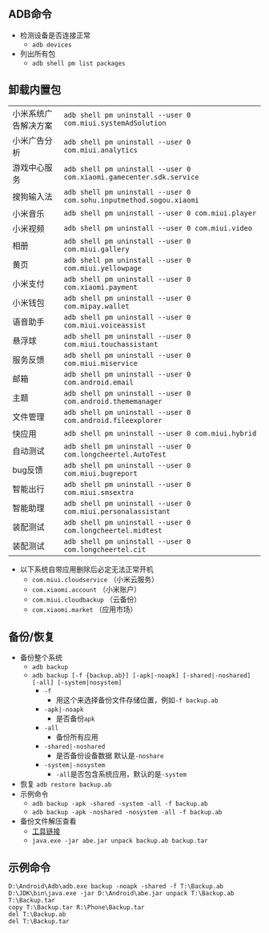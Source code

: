 ## ADB命令

- 检测设备是否连接正常
    - `adb devices`
- 列出所有包
    - `adb shell pm list packages`



## 卸载内置包

|                      |                                                                     |
|----------------------|---------------------------------------------------------------------|
| 小米系统广告解决方案 | `adb shell pm uninstall --user 0 com.miui.systemAdSolution`         |
| 小米广告分析         | `adb shell pm uninstall --user 0 com.miui.analytics`                |
| 游戏中心服务         | `adb shell pm uninstall --user 0 com.xiaomi.gamecenter.sdk.service` |
| 搜狗输入法           | `adb shell pm uninstall --user 0 com.sohu.inputmethod.sogou.xiaomi` |
| 小米音乐             | `adb shell pm uninstall --user 0 com.miui.player`                   |
| 小米视频             | `adb shell pm uninstall --user 0 com.miui.video`                    |
| 相册                 | `adb shell pm uninstall --user 0 com.miui.gallery`                  |
| 黄页                 | `adb shell pm uninstall --user 0 com.miui.yellowpage`               |
| 小米支付             | `adb shell pm uninstall --user 0 com.xiaomi.payment`                |
| 小米钱包             | `adb shell pm uninstall --user 0 com.mipay.wallet`                  |
| 语音助手             | `adb shell pm uninstall --user 0 com.miui.voiceassist`              |
| 悬浮球               | `adb shell pm uninstall --user 0 com.miui.touchassistant`           |
| 服务反馈             | `adb shell pm uninstall --user 0 com.miui.miservice`                |
| 邮箱                 | `adb shell pm uninstall --user 0 com.android.email`                 |
| 主题                 | `adb shell pm uninstall --user 0 com.android.thememanager`          |
| 文件管理             | `adb shell pm uninstall --user 0 com.android.fileexplorer`          |
| 快应用               | `adb shell pm uninstall --user 0 com.miui.hybrid`                   |
| 自动测试             | `adb shell pm uninstall --user 0 com.longcheertel.AutoTest`         |
| bug反馈              | `adb shell pm uninstall --user 0 com.miui.bugreport`                |
| 智能出行             | `adb shell pm uninstall --user 0 com.miui.smsextra`                 |
| 智能助理             | `adb shell pm uninstall --user 0 com.miui.personalassistant`        |
| 装配测试             | `adb shell pm uninstall --user 0 com.longcheertel.midtest`          |
| 装配测试             | `adb shell pm uninstall --user 0 com.longcheertel.cit`              |


- 以下系统自带应用删除后必定无法正常开机
    - `com.miui.cloudservice`  （小米云服务）
    - `com.xiaomi.account`  （小米账户）
    - `com.miui.cloudbackup`  （云备份）
    - `com.xiaomi.market`  （应用市场）



## 备份/恢复

- 备份整个系统
    - `adb backup`
    - `adb backup [-f {backup.ab}] [-apk|-noapk] [-shared|-noshared] [-all] [-system|nosystem]`
        - `-f`
            - 用这个来选择备份文件存储位置，例如`-f backup.ab`
        - `-apk|-noapk`
            - 是否备份`apk`
        - `-all`
            - 备份所有应用
        - `-shared|-noshared`
            - 是否备份设备数据 默认是`-noshare`
        - `-system|-nosystem`
            - `-all`是否包含系统应用，默认的是`-system`
- 恢复
    `adb restore backup.ab`
- 示例命令
    - `adb backup -apk -shared -system -all -f backup.ab`
    - `adb backup -apk -noshared -nosystem -all -f backup.ab`
- 备份文件解压查看
    - [工具链接](https://github.com/nelenkov/android-backup-extractor)
    - `java.exe -jar abe.jar unpack backup.ab backup.tar`



## 示例命令

```
D:\Android\Adb\adb.exe backup -noapk -shared -f T:\Backup.ab
D:\JDK\bin\java.exe -jar D:\Android\abe.jar unpack T:\Backup.ab T:\Backup.tar
copy T:\Backup.tar R:\Phone\Backup.tar
del T:\Backup.ab
del T:\Backup.tar
```